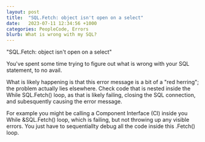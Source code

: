 ```yaml
---
layout: post
title:  "SQL.Fetch: object isn't open on a select"
date:   2023-07-11 12:34:56 +1000
categories: PeopleCode, Errors
blurb: What is wrong with my SQL?
---
```


"SQL.Fetch: object isn't open on a select"

You've spent some time trying to figure out what is wrong with your SQL statement, to no avail.

What is likely happening is that this error message is a bit of a "red herring"; the problem actually lies elsewhere. Check code that is nested inside the While SQL.Fetch() loop, as that is likely failing, closing the SQL connection, and subesquently causing the error message.

For example you might be calling a Component Interface (CI) inside you While &SQL.Fetch() loop, which is failing, but not throwing up any visible errors. You just have to sequentiallty debug all the code inside this .Fetch() loop.
